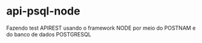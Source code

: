 # api-psql-node
Fazendo test APIREST usando o framework NODE por meio do POSTNAM e do banco de dados POSTGRESQL
